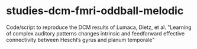 # studies-dcm-fmri-oddball-melodic
Code/script to reproduce the DCM results of Lumaca, Dietz, et al. "Learning of complex auditory patterns changes intrinsic and feedforward effective connectivity between Heschl’s gyrus and planum temporale"

